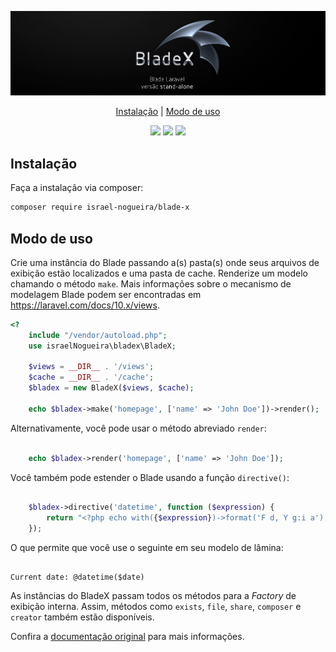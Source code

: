 <p align="center">
    <img src="https://raw.githubusercontent.com/israel-nogueira/blade-x/main/src/topo_README_v3.jpg"/>
</p>

<p align="center">
    <a href="#instalação" target="_Self">Instalação</a> | <a href="#modo-de-uso" target="_Self">Modo de uso</a> 
</p>
<p align="center">
    <a href="https://packagist.org/packages/israel-nogueira/blade-x"><img src="https://poser.pugx.org/israel-nogueira/blade-x/v/stable.svg"></a>
    <a href="https://packagist.org/packages/israel-nogueira/blade-x"><img src="https://poser.pugx.org/israel-nogueira/blade-x/downloads"></a>
    <a href="https://packagist.org/packages/israel-nogueira/blade-x"><img src="https://poser.pugx.org/israel-nogueira/blade-x/license.svg"></a>
</p>

## Instalação

Faça a instalação via composer:

```bash
composer require israel-nogueira/blade-x
```

## Modo de uso

Crie uma instância do Blade passando a(s) pasta(s) onde seus arquivos de exibição estão localizados e uma pasta de cache. 
Renderize um modelo chamando o método `make`. 
Mais informações sobre o mecanismo de modelagem Blade podem ser encontradas em https://laravel.com/docs/10.x/views.

```php
<?
    include "/vendor/autoload.php";
    use israelNogueira\bladex\BladeX;

	$views = __DIR__ . '/views';
	$cache = __DIR__ . '/cache';
	$bladex = new BladeX($views, $cache);
    
    echo $bladex->make('homepage', ['name' => 'John Doe'])->render();

```

Alternativamente, você pode usar o método abreviado `render`:

```php

    echo $bladex->render('homepage', ['name' => 'John Doe']);

```

Você também pode estender o Blade usando a função `directive()`:

```php

    $bladex->directive('datetime', function ($expression) {
        return "<?php echo with({$expression})->format('F d, Y g:i a'); ?>";
    });

```

O que permite que você use o seguinte em seu modelo de lâmina:

```

Current date: @datetime($date)

```
As instâncias do BladeX passam todos os métodos para a *Factory* de exibição interna.
Assim, métodos como `exists`, `file`, `share`, `composer` e `creator` também estão disponíveis.

Confira a [documentação original](https://laravel.com/docs/10.x/views) para mais informações.


